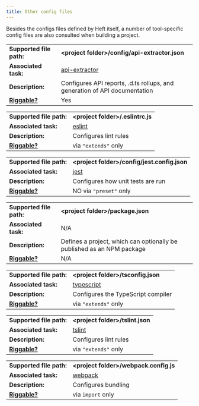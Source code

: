 ```yaml
---
title: Other config files
---
```


Besides the configs files defined by Heft itself, a number of tool-specific config files are also
consulted when building a project.

|                                           |                                                                            |
| ----------------------------------------- | -------------------------------------------------------------------------- |
| **Supported file path:**                  | **&lt;project folder&gt;/config/api-extractor.json**                       |
| **Associated task:**                      | [api-extractor](../tasks/api-extractor.md)                                 |
| **Description:**                          | Configures API reports, .d.ts rollups, and generation of API documentation |
| [**Riggable?**](../intro/rig_packages.md) | Yes                                                                        |

|                                           |                                         |
| ----------------------------------------- | --------------------------------------- |
| **Supported file path:**                  | **&lt;project folder&gt;/.eslintrc.js** |
| **Associated task:**                      | [eslint](../tasks/eslint.md)            |
| **Description:**                          | Configures lint rules                   |
| [**Riggable?**](../intro/rig_packages.md) | via `"extends"` only                    |

|                                           |                                                    |
| ----------------------------------------- | -------------------------------------------------- |
| **Supported file path:**                  | **&lt;project folder&gt;/config/jest.config.json** |
| **Associated task:**                      | [jest](../tasks/jest.md)                           |
| **Description:**                          | Configures how unit tests are run                  |
| [**Riggable?**](../intro/rig_packages.md) | NO via `"preset"` only                             |

|                                           |                                                                        |
| ----------------------------------------- | ---------------------------------------------------------------------- |
| **Supported file path:**                  | **&lt;project folder&gt;/package.json**                                |
| **Associated task:**                      | N/A                                                                    |
| **Description:**                          | Defines a project, which can optionally be published as an NPM package |
| [**Riggable?**](../intro/rig_packages.md) | N/A                                                                    |

|                                           |                                          |
| ----------------------------------------- | ---------------------------------------- |
| **Supported file path:**                  | **&lt;project folder&gt;/tsconfig.json** |
| **Associated task:**                      | [typescript](../tasks/typescript.md)     |
| **Description:**                          | Configures the TypeScript compiler       |
| [**Riggable?**](../intro/rig_packages.md) | via `"extends"` only                     |

|                                           |                                        |
| ----------------------------------------- | -------------------------------------- |
| **Supported file path:**                  | **&lt;project folder&gt;/tslint.json** |
| **Associated task:**                      | [tslint](../tasks/tslint.md)           |
| **Description:**                          | Configures lint rules                  |
| [**Riggable?**](../intro/rig_packages.md) | via `"extends"` only                   |

|                                           |                                              |
| ----------------------------------------- | -------------------------------------------- |
| **Supported file path:**                  | **&lt;project folder&gt;/webpack.config.js** |
| **Associated task:**                      | [webpack](../tasks/webpack.md)               |
| **Description:**                          | Configures bundling                          |
| [**Riggable?**](../intro/rig_packages.md) | via `import` only                            |
